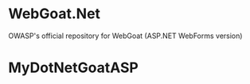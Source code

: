 WebGoat.Net
===========

OWASP's official repository for WebGoat (ASP.NET WebForms version)
# MyDotNetGoatASP
